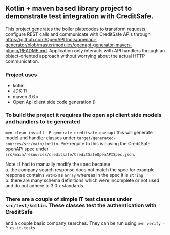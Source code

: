 ## Kotlin + maven based library project to demonstrate test integration with CreditSafe. 
This project generates the boiler platecodes to transform requests, configure REST calls and communicate  with 
CreditSafe APIs through <https://github.com/OpenAPITools/openapi-generator/blob/master/modules/openapi-generator-maven-plugin/README.md>. Application only interacts with API handlers
through an object-oriented approach without worrying about the actual HTTP communication.

### Project uses  
 - kotlin
 - JDK 11
 - maven 3.6.x
 - Open Api client side code generation ()

### To build the project it requires the open api client side models and handlers to be generated
`mvn clean install -P generate-creditsafe-openapi` this will generate model and handler classes under `target/generated-sources/src/main/kotlin`. 
Pre-requite to this is having the CreditSafe openAPi spec under `src/main/resources/creditsafe/CreditSafeOpenAPISpec.json`.

Note : I had to manually modify the spec because  
a. the company search response does not match the spec for example response contains `vatNo` as `array` whereas in the spec
it is `string`  
b. there are many schema definitions which were incomplete or not used and do not adhere to 3.0.x standards.

### There are a couple of simple IT test classes under `src/test/kotlin`. These classes test the authentication with CreditSafe
and a couple basic company searches. 
They can be run using `mvn verify -P cs-it-tests`